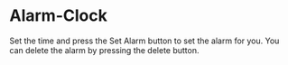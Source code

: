 # Alarm-Clock
Set the time and press the Set Alarm button to set the alarm for you.
You can delete the alarm by pressing the delete button.
